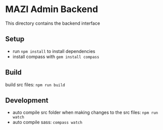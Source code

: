 # MAZI Admin Backend

This directory contains the backend interface

## Setup

* run `npm install` to install dependencies
* install compass with `gem install compass`

## Build

build src files: `npm run build`

## Development

* auto compile src folder when making changes to the src files: `npm run watch`
* auto compile sass: `compass watch`
